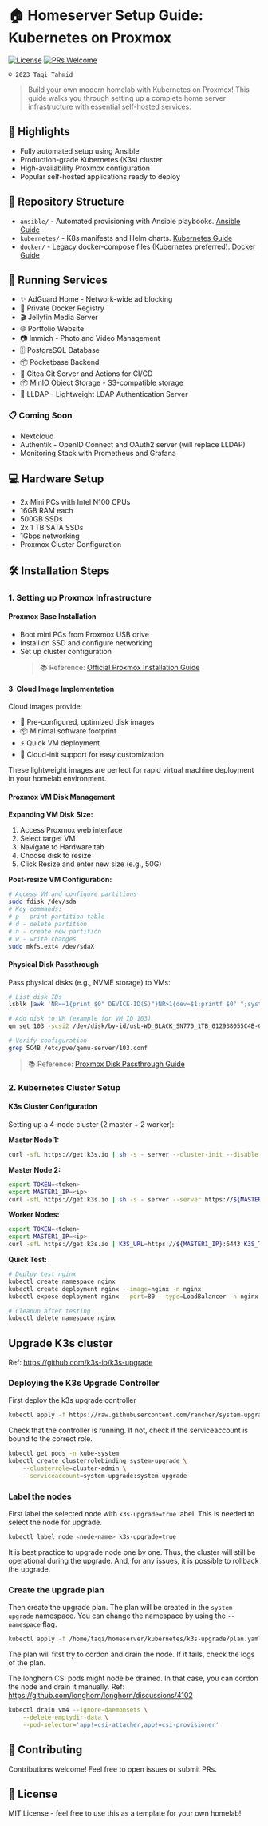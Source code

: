 # 🏠 Homeserver Setup Guide: Kubernetes on Proxmox

[![License](https://img.shields.io/badge/License-MIT-blue.svg)](LICENSE)
[![PRs Welcome](https://img.shields.io/badge/PRs-welcome-brightgreen.svg)](CONTRIBUTING.md)

```
© 2023 Taqi Tahmid
```

> Build your own modern homelab with Kubernetes on Proxmox! This guide walks
> you through setting up a complete home server infrastructure with essential
> self-hosted services.

## 🌟 Highlights

- Fully automated setup using Ansible
- Production-grade Kubernetes (K3s) cluster
- High-availability Proxmox configuration
- Popular self-hosted applications ready to deploy

## 📁 Repository Structure

- `ansible/` - Automated provisioning with Ansible playbooks. [Ansible Guide](ansible/README.md)
- `kubernetes/` - K8s manifests and Helm charts. [Kubernetes Guide](kubernetes/README.md)
- `docker/` - Legacy docker-compose files (Kubernetes preferred). [Docker Guide](docker/README.md)

## 🚀 Running Services

- ✨ AdGuard Home - Network-wide ad blocking
- 🐳 Private Docker Registry
- 🎬 Jellyfin Media Server
- 🌐 Portfolio Website
- 📷 Immich - Photo and Video Management
- 🗄️ PostgreSQL Database
- 📦 Pocketbase Backend
- 🍵 Gitea Git Server and Actions for CI/CD
- 📦 MinIO Object Storage - S3-compatible storage
- 🔑 LLDAP - Lightweight LDAP Authentication Server

### 📋 Coming Soon

- Nextcloud
- Authentik - OpenID Connect and OAuth2 server (will replace LLDAP)
- Monitoring Stack with Prometheus and Grafana

## 💻 Hardware Setup

- 2x Mini PCs with Intel N100 CPUs
- 16GB RAM each
- 500GB SSDs
- 2x 1 TB SATA SSDs
- 1Gbps networking
- Proxmox Cluster Configuration

## 🛠️ Installation Steps

### 1. Setting up Proxmox Infrastructure

#### Proxmox Base Installation

- Boot mini PCs from Proxmox USB drive
- Install on SSD and configure networking
- Set up cluster configuration
  > 📚 Reference: [Official Proxmox Installation Guide](https://pve.proxmox.com/wiki/Installation)

#### 3. Cloud Image Implementation

Cloud images provide:

- 🚀 Pre-configured, optimized disk images
- 📦 Minimal software footprint
- ⚡ Quick VM deployment
- 🔧 Cloud-init support for easy customization

These lightweight images are perfect for rapid virtual machine deployment in
your homelab environment.

#### Proxmox VM Disk Management

**Expanding VM Disk Size:**

1. Access Proxmox web interface
2. Select target VM
3. Navigate to Hardware tab
4. Choose disk to resize
5. Click Resize and enter new size (e.g., 50G)

**Post-resize VM Configuration:**

```bash
# Access VM and configure partitions
sudo fdisk /dev/sda
# Key commands:
# p - print partition table
# d - delete partition
# n - create new partition
# w - write changes
sudo mkfs.ext4 /dev/sdaX
```

#### Physical Disk Passthrough

Pass physical disks (e.g., NVME storage) to VMs:

```bash
# List disk IDs
lsblk |awk 'NR==1{print $0" DEVICE-ID(S)"}NR>1{dev=$1;printf $0" ";system("find /dev/disk/by-id -lname \"*"dev"\" -printf \" %p\"");print "";}'|grep -v -E 'part|lvm'

# Add disk to VM (example for VM ID 103)
qm set 103 -scsi2 /dev/disk/by-id/usb-WD_BLACK_SN770_1TB_012938055C4B-0:0

# Verify configuration
grep 5C4B /etc/pve/qemu-server/103.conf
```

> 📚 Reference: [Proxmox Disk Passthrough Guide](<https://pve.proxmox.com/wiki/Passthrough_Physical_Disk_to_Virtual_Machine_(VM)>)

### 2. Kubernetes Cluster Setup

#### K3s Cluster Configuration

Setting up a 4-node cluster (2 master + 2 worker):

**Master Node 1:**

```bash
curl -sfL https://get.k3s.io | sh -s - server --cluster-init --disable servicelb
```

**Master Node 2:**

```bash
export TOKEN=<token>
export MASTER1_IP=<ip>
curl -sfL https://get.k3s.io | sh -s - server --server https://${MASTER1_IP}:6443 --token ${TOKEN} --disable servicelb
```

**Worker Nodes:**

```bash
export TOKEN=<token>
export MASTER1_IP=<ip>
curl -sfL https://get.k3s.io | K3S_URL=https://${MASTER1_IP}:6443 K3S_TOKEN=${TOKEN} sh -
```

**Quick Test:**

```bash
# Deploy test nginx
kubectl create namespace nginx
kubectl create deployment nginx --image=nginx -n nginx
kubectl expose deployment nginx --port=80 --type=LoadBalancer -n nginx

# Cleanup after testing
kubectl delete namespace nginx
```

## Upgrade K3s cluster

Ref: https://github.com/k3s-io/k3s-upgrade

### Deploying the K3s Upgrade Controller

First deploy the k3s upgrade controller

```bash
kubectl apply -f https://raw.githubusercontent.com/rancher/system-upgrade-controller/master/manifests/system-upgrade-controller.yaml
```

Check that the controller is running. If not, check if the serviceaccount is
bound to the correct role.

```bash
kubectl get pods -n kube-system
kubectl create clusterrolebinding system-upgrade \
    --clusterrole=cluster-admin \
    --serviceaccount=system-upgrade:system-upgrade
```

### Label the nodes

First label the selected node with `k3s-upgrade=true` label. This is
needed to select the node for upgrade.

```bash
kubectl label node <node-name> k3s-upgrade=true
```

It is best practice to upgrade node one by one. Thus, the cluster will
still be operational during the upgrade. And, for any issues, it is possible
to rollback the upgrade.

### Create the upgrade plan

Then create the upgrade plan. The plan will be created in the `system-upgrade`
namespace. You can change the namespace by using the `--namespace` flag.

```bash
kubectl apply -f /home/taqi/homeserver/kubernetes/k3s-upgrade/plan.yaml
```

The plan will fitst try to cordon and drain the node. If it fails, check
the logs of the plan.

The longhorn CSI pods might node be drained. In that case, you can
cordon the node and drain it manually.
Ref: https://github.com/longhorn/longhorn/discussions/4102

```bash
kubectl drain vm4 --ignore-daemonsets \
    --delete-emptydir-data \
    --pod-selector='app!=csi-attacher,app!=csi-provisioner'
```

## 🤝 Contributing

Contributions welcome! Feel free to open issues or submit PRs.

## 📝 License

MIT License - feel free to use this as a template for your own homelab!
